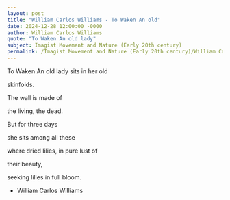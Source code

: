 ```yaml
---
layout: post
title: "William Carlos Williams - To Waken An old"
date: 2024-12-28 12:00:00 -0000
author: William Carlos Williams
quote: "To Waken An old lady"
subject: Imagist Movement and Nature (Early 20th century)
permalink: /Imagist Movement and Nature (Early 20th century)/William Carlos Williams/William Carlos Williams - To Waken An old
---
```


To Waken An old lady
sits in her old

skinfolds.


The wall
is made of

the living, the dead.

But for three days

she sits among all these


where dried lilies,
in pure lust of

their beauty,

seeking lilies in full bloom.

- William Carlos Williams
